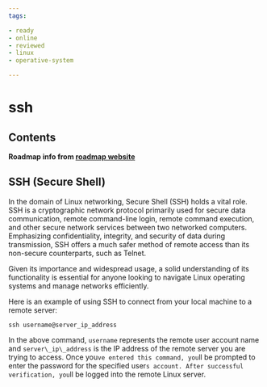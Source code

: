```yaml
---
tags:

- ready
- online
- reviewed
- linux
- operative-system

---
```


# ssh

## Contents


__Roadmap info from [roadmap website](https://roadmap.sh/linux/networking/ssh)__

## SSH (Secure Shell)


In the domain of Linux networking, Secure Shell (SSH) holds a vital role. SSH is a cryptographic network protocol primarily used for secure data communication, remote command-line login, remote command execution, and other secure network services between two networked computers. Emphasizing confidentiality, integrity, and security of data during transmission, SSH offers a much safer method of remote access than its non-secure counterparts, such as Telnet.


Given its importance and widespread usage, a solid understanding of its functionality is essential for anyone looking to navigate Linux operating systems and manage networks efficiently.


Here is an example of using SSH to connect from your local machine to a remote server:



```
ssh username@server_ip_address

```

In the above command, `username` represents the remote user account name and `server\_ip\_address` is the IP address of the remote server you are trying to access. Once you`ve entered this command, you`ll be prompted to enter the password for the specified user`s account. After successful verification, you`ll be logged into the remote Linux server.
